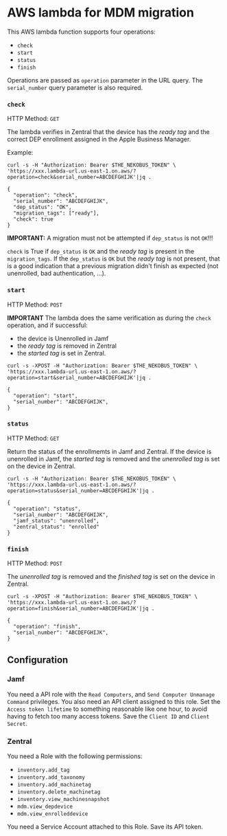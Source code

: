 # AWS lambda for MDM migration

This AWS lambda function supports four operations:

 - `check`
 - `start`
 - `status`
 - `finish`

Operations are passed as `operation` parameter in the URL query. The `serial_number` query parameter is also required.

### `check`

HTTP Method: `GET`

The lambda verifies in Zentral that the device has the *ready tag* and the correct DEP enrollment assigned in the Apple Business Manager.

Example:

```
curl -s -H "Authorization: Bearer $THE_NEKOBUS_TOKEN" \
'https://xxx.lambda-url.us-east-1.on.aws/?operation=check&serial_number=ABCDEFGHIJK'|jq .

{
  "operation": "check",
  "serial_number": "ABCDEFGHIJK",
  "dep_status": "OK",
  "migration_tags": ["ready"],
  "check": true
}
```

**IMPORTANT:** A migration must not be attempted if `dep_status` is not `OK`!!!


`check` is True if `dep_status` is `OK` and the *ready tag* is present in the `migration_tags`. If the `dep_status` is `OK` but the *ready tag* is not present, that is a good indication that a previous migration didn't finish as expected (not unenrolled, bad authentication, …).

### `start`

HTTP Method: `POST`

**IMPORTANT** The lambda does the same verification as during the `check` operation, and if successful:

 * the device is Unenrolled in Jamf
 * the *ready tag* is removed in Zentral
 * the *started tag* is set in Zentral.

```
curl -s -XPOST -H "Authorization: Bearer $THE_NEKOBUS_TOKEN" \
'https://xxx.lambda-url.us-east-1.on.aws/?operation=start&serial_number=ABCDEFGHIJK'|jq .

{
  "operation": "start",
  "serial_number": "ABCDEFGHIJK",
}
```

### `status`

HTTP Method: `GET`

Return the status of the enrollmemts in Jamf and Zentral. If the device is unenrolled in Jamf, the *started tag* is removed and the *unenrolled tag* is set on the device in Zentral.

```
curl -s -H "Authorization: Bearer $THE_NEKOBUS_TOKEN" \
'https://xxx.lambda-url.us-east-1.on.aws/?operation=status&serial_number=ABCDEFGHIJK'|jq .

{
  "operation": "status",
  "serial_number": "ABCDEFGHIJK",
  "jamf_status": "unenrolled",
  "zentral_status": "enrolled"
}
```

### `finish`

HTTP Method: `POST`

The *unenrolled tag* is removed and the *finished tag* is set on the device in Zentral.

```
curl -s -XPOST -H "Authorization: Bearer $THE_NEKOBUS_TOKEN" \
'https://xxx.lambda-url.us-east-1.on.aws/?operation=finish&serial_number=ABCDEFGHIJK'|jq .

{
  "operation": "finish",
  "serial_number": "ABCDEFGHIJK",
}
```

## Configuration

### Jamf

You need a API role with the `Read Computers`, and `Send Computer Unmanage Command` privileges. You also need an API client assigned to this role. Set the `Access token lifetime` to something reasonable like one hour, to avoid having to fetch too many access tokens. Save the `Client ID` and `Client Secret`.

### Zentral

You need a Role with the following permissions:

 * `inventory.add_tag`
 * `inventory.add_taxonomy`
 * `inventory.add_machinetag`
 * `inventory.delete_machinetag`
 * `inventory.view_machinesnapshot`
 * `mdm.view_depdevice`
 * `mdm.view_enrolleddevice`

You need a Service Account attached to this Role. Save its API token.
